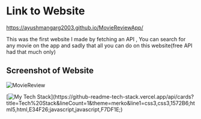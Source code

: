 # Link to Website
https://ayushmangarg2003.github.io/MovieReviewApp/

This was the first website I made by fetching an API , You can search for any movie on the app and sadly that all you can do on this website(free API had that much only)

## Screenshot of Website
![MovieReview](https://user-images.githubusercontent.com/105537793/212305556-564d658c-8f95-44f2-85bc-bbfce6faa5ad.png)

[![My Tech Stack](https://github-readme-tech-stack.vercel.app/api/cards?title=Tech%20Stack&lineCount=1&theme=merko&line1=css3,css3,1572B6;html5,html,E34F26;javascript,javascript,F7DF1E;)](https://github-readme-tech-stack.vercel.app/api/cards?title=Tech%20Stack&lineCount=1&theme=merko&line1=css3,css3,1572B6;html5,html,E34F26;javascript,javascript,F7DF1E;)
